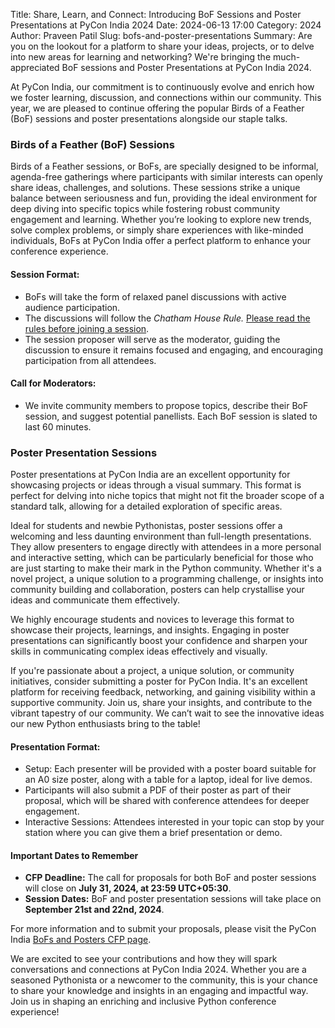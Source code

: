 Title: Share, Learn, and Connect: Introducing BoF Sessions and Poster Presentations at PyCon India 2024
Date: 2024-06-13 17:00
Category: 2024
Author: Praveen Patil
Slug: bofs-and-poster-presentations
Summary: Are you on the lookout for a platform to share your ideas, projects, or to delve into new areas for learning and networking? We're bringing the much-appreciated BoF sessions and Poster Presentations at PyCon India 2024.

At PyCon India, our commitment is to continuously evolve and enrich how we foster learning, discussion, and connections within our community. This year, we are pleased to continue offering the popular Birds of a Feather (BoF) sessions and poster presentations alongside our staple talks.

### Birds of a Feather (BoF) Sessions

Birds of a Feather sessions, or BoFs, are specially designed to be informal, agenda-free gatherings where participants with similar interests can openly share ideas, challenges, and solutions. 
These sessions strike a unique balance between seriousness and fun, providing the ideal environment for deep diving into specific topics while fostering robust community engagement and learning. Whether you’re looking to explore new trends, solve complex problems, or simply share experiences with like-minded individuals, BoFs at PyCon India offer a perfect platform to enhance your conference experience.

#### Session Format:

- BoFs will take the form of relaxed panel discussions with active audience participation.
- The discussions will follow the *Chatham House Rule.* [Please read the rules before joining a session](https://www.chathamhouse.org/about-us/chatham-house-rule).
- The session proposer will serve as the moderator, guiding the discussion to ensure it remains focused and engaging, and encouraging participation from all attendees.

#### Call for Moderators:

- We invite community members to propose topics, describe their BoF session, and suggest potential panellists. Each BoF session is slated to last 60 minutes.
  
### Poster Presentation Sessions

Poster presentations at PyCon India are an excellent opportunity for showcasing projects or ideas through a visual summary. This format is perfect for delving into niche topics that might not fit the broader scope of a standard talk, allowing for a detailed exploration of specific areas.

Ideal for students and newbie Pythonistas, poster sessions offer a welcoming and less daunting environment than full-length presentations. They allow presenters to engage directly with attendees in a more personal and interactive setting, which can be particularly beneficial for those who are just starting to make their mark in the Python community. Whether it's a novel project, a unique solution to a programming challenge, or insights into community building and collaboration, posters can help crystallise your ideas and communicate them effectively.

We highly encourage students and novices to leverage this format to showcase their projects, learnings, and insights. Engaging in poster presentations can significantly boost your confidence and sharpen your skills in communicating complex ideas effectively and visually.

If you're passionate about a project, a unique solution, or community initiatives, consider submitting a poster for PyCon India. It's an excellent platform for receiving feedback, networking, and gaining visibility within a supportive community. Join us, share your insights, and contribute to the vibrant tapestry of our community. We can’t wait to see the innovative ideas our new Python enthusiasts bring to the table!

#### Presentation Format:

- Setup: Each presenter will be provided with a poster board suitable for an A0 size poster, along with a table for a laptop, ideal for live demos.
- Participants will also submit a PDF of their poster as part of their proposal, which will be shared with conference attendees for deeper engagement.
- Interactive Sessions: Attendees interested in your topic can stop by your station where you can give them a brief presentation or demo.

#### Important Dates to Remember

- **CFP Deadline:** The call for proposals for both BoF and poster sessions will close on **July 31, 2024, at 23:59 UTC+05:30**.
- **Session Dates:** BoF and poster presentation sessions will take place on **September 21st and 22nd, 2024**.
  
For more information and to submit your proposals, please visit the PyCon India [BoFs and Posters CFP page](https://in.pycon.org/cfp/bofs-and-posters-2024/proposals/).

We are excited to see your contributions and how they will spark conversations and connections at PyCon India 2024. Whether you are a seasoned Pythonista or a newcomer to the community, this is your chance to share your knowledge and insights in an engaging and impactful way. Join us in shaping an enriching and inclusive Python conference experience!
